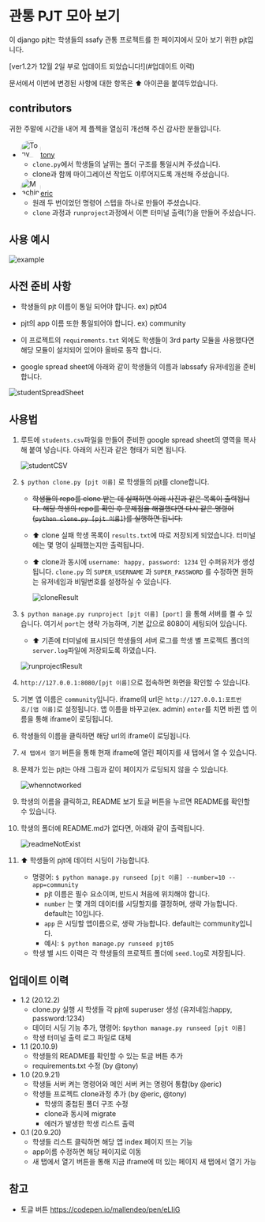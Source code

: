 # 관통 PJT 모아 보기

이 django pjt는 학생들의 ssafy 관통 프로젝트를 한 페이지에서 모아 보기 위한 pjt입니다.

[ver1.2가 12월 2일 부로 업데이트 되었습니다!](#업데이트 이력)

문서에서 이번에 변경된 사항에 대한 항목은 :arrow_up: 아이콘을 붙여두었습니다.



## contributors

귀한 주말에 시간을 내어 제 플젝을 열심히 개선해 주신 감사한 분들입니다.

- <img src="https://avatars1.githubusercontent.com/u/44995141?s=460&u=2d5b28e1f068dbf1bf81d015ae68bf4e0055011c&v=4" alt="Tony" width="40" height="35" style="border-radius:50%;" />[tony](https://github.com/autumnsky-tony)
  - `clone.py`에서 학생들의 날뛰는 폴더 구조를 통일시켜 주셨습니다.
  - clone과 함께 마이그레이션 작업도 이루어지도록 개선해 주셨습니다.
- <img src="https://avatars1.githubusercontent.com/u/26497426?s=460&u=f0168d9c8227659e7bdcc3e118b3935291459438&v=4" alt="Machineric" width="40" height="35" style="border-radius:50%;" />[eric](https://github.com/Machineric) 
  - 원래 두 번이었던 명령어 스텝을 하나로 만들어 주셨습니다.
  - `clone` 과정과 `runproject`과정에서 이쁜 터미널 출력(?)을 만들어 주셨습니다.



## 사용 예시

![example](README.assets/example.png)



## 사전 준비 사항

- 학생들의 pjt 이름이 통일 되어야 합니다. ex) pjt04

- pjt의 app 이름 또한 통일되어야 합니다. ex) community

- 이 프로젝트의 `requirements.txt` 외에도 학생들이 3rd party 모듈을 사용했다면 해당 모듈이 설치되어 있어야 올바로 동작 합니다.

- google spread sheet에 아래와 같이 학생들의 이름과 labssafy 유저네임을 준비합니다.


![studentSpreadSheet](README.assets/studentSpreadSheet.png)

## 사용법

1. 루트에 `students.csv`파일을 만들어 준비한 google spread sheet의 영역을 복사해 붙여 넣습니다. 아래의 사진과 같은 형태가 되면 됩니다.

   ![studentCSV](README.assets/studentCSV.png)

2. `$ python clone.py [pjt 이름]` 로 학생들의 pjt를 clone합니다.

   - ~~학생들의 repo를 clone 받는 데 실패하면 아래 사진과 같은 목록이 출력됩니다. 해당 학생의 repo를 확인 후 문제점을 해결했다면 다시 같은 명령어(`python clone.py [pjt 이름]`)를 실행하면 됩니다.~~

   - :arrow_up: clone 실패 학생 목록이 `results.txt`에 따로 저장되게 되었습니다. 터미널에는 몇 명이 실패했는지만 출력됩니다.

   - :arrow_up: clone과 동시에 `username: happy, password: 1234` 인 수퍼유저가 생성됩니다. `clone.py` 의 `SUPER_USERNAME` 과 `SUPER_PASSWORD` 를 수정하면 원하는 유저네임과 비밀번호를 설정하실 수 있습니다.

     ![cloneResult](README.assets/cloneResult.png)

3. `$ python manage.py runproject [pjt 이름] [port]` 을 통해 서버를 켤 수 있습니다. 여기서 `port`는 생략 가능하며, 기본 값으로 8080이 세팅되어 있습니다.

   - :arrow_up: 기존에 터미널에 표시되던 학생들의 서버 로그를 학생 별 프로젝트 폴더의 `server.log`파일에 저장되도록 하였습니다.

   ![runprojectResult](README.assets/runprojectResult.png)

4. `http://127.0.0.1:8080/[pjt 이름]`으로 접속하면 화면을 확인할 수 있습니다.

5. 기본 앱 이름은 `community`입니다. iframe의 url은 `http://127.0.0.1:포트번호/[앱 이름]`로 설정됩니다. 앱 이름을 바꾸고(ex. admin) `enter`를 치면 바뀐 앱 이름을 통해 iframe이 로딩됩니다. 

6. 학생들의 이름을 클릭하면 해당 url의 iframe이 로딩됩니다.

7. `새 탭에서 열기` 버튼을 통해 현재 iframe에 열린 페이지를 새 탭에서 열 수 있습니다.

8. 문제가 있는 pjt는 아래 그림과 같이 페이지가 로딩되지 않을 수 있습니다.

   ![whennotworked](README.assets/whennotworked.png)

9. 학생의 이름을 클릭하고, README 보기 토글 버튼을 누르면 README를 확인할 수 있습니다.

10. 학생의 폴더에 README.md가 없다면, 아래와 같이 출력됩니다.

    ![readmeNotExist](README.assets/readmeNotExist.png)

11. :arrow_up: 학생들의 pjt에 데이터 시딩이 가능합니다.

    - 명령어:  `$ python manage.py runseed [pjt 이름] --number=10 --app=community ` 
      - pjt 이름은 필수 요소이며, 반드시 처음에 위치해야 합니다.
      - `number` 는 몇 개의 데이터를 시딩할지를 결정하며, 생략 가능합니다. default는 10입니다.
      - `app` 은 시딩할 앱이름으로, 생략 가능합니다. default는 community입니다. 
      - 예시: `$ python manage.py runseed pjt05`
    - 학생 별 시드 이력은 각 학생들의 프로젝트 폴더에 `seed.log`로 저장됩니다.



## 업데이트 이력

- 1.2 (20.12.2)
  - clone.py 실행 시 학생들 각 pjt에 superuser 생성 (유저네임:happy, password:1234)
  - 데이터 시딩 기능 추가, 명령어: `$python manage.py runseed [pjt 이름]` 
  - 학생 터미널 출력 로그 파일로 대체
- 1.1 (20.10.9)
  - 학생들의 README를 확인할 수 있는 토글 버튼 추가
  - requirements.txt 수정 (by @tony)
- 1.0 (20.9.21)
  - 학생들 서버 켜는 명령어와 메인 서버 켜는 명령어 통합(by @eric)
  - 학생들 프로젝트 clone과정 추가 (by @eric, @tony)
    - 학생의 중첩된 폴더 구조 수정
    - clone과 동시에 migrate
    - 에러가 발생한 학생 리스트 출력
- 0.1 (20.9.20)
  - 학생들 리스트 클릭하면 해당 앱 index 페이지 뜨는 기능
  - app이름 수정하면 해당 페이지로 이동
  - 새 탭에서 열기 버튼을 통해 지금 iframe에 떠 있는 페이지 새 탭에서 열기 가능



## 참고

- 토글 버튼 https://codepen.io/mallendeo/pen/eLIiG